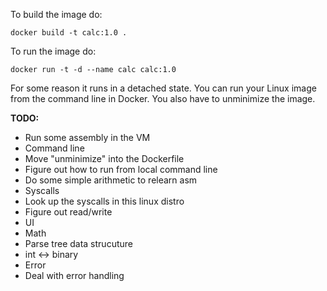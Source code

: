 To build the image do:

```
docker build -t calc:1.0 .
```

To run the image do:

```
docker run -t -d --name calc calc:1.0
```

For some reason it runs in a detached state. You can run your Linux image
from the command line in Docker. You also have to unminimize the image.

**TODO:**

- Run some assembly in the VM
- Command line
- Move "unminimize" into the Dockerfile
- Figure out how to run from local command line
- Do some simple arithmetic to relearn asm
- Syscalls
- Look up the syscalls in this linux distro
- Figure out read/write
- UI 
- Math
- Parse tree data strucuture
- int <-> binary
- Error
- Deal with error handling
